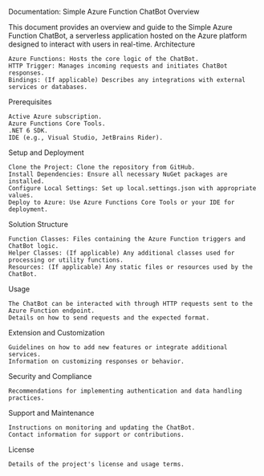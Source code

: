 Documentation: Simple Azure Function ChatBot
Overview

This document provides an overview and guide to the Simple Azure Function ChatBot, a serverless application hosted on the Azure platform designed to interact with users in real-time.
Architecture

    Azure Functions: Hosts the core logic of the ChatBot.
    HTTP Trigger: Manages incoming requests and initiates ChatBot responses.
    Bindings: (If applicable) Describes any integrations with external services or databases.

Prerequisites

    Active Azure subscription.
    Azure Functions Core Tools.
    .NET 6 SDK.
    IDE (e.g., Visual Studio, JetBrains Rider).

Setup and Deployment

    Clone the Project: Clone the repository from GitHub.
    Install Dependencies: Ensure all necessary NuGet packages are installed.
    Configure Local Settings: Set up local.settings.json with appropriate values.
    Deploy to Azure: Use Azure Functions Core Tools or your IDE for deployment.

Solution Structure

    Function Classes: Files containing the Azure Function triggers and ChatBot logic.
    Helper Classes: (If applicable) Any additional classes used for processing or utility functions.
    Resources: (If applicable) Any static files or resources used by the ChatBot.

Usage

    The ChatBot can be interacted with through HTTP requests sent to the Azure Function endpoint.
    Details on how to send requests and the expected format.

Extension and Customization

    Guidelines on how to add new features or integrate additional services.
    Information on customizing responses or behavior.

Security and Compliance

    Recommendations for implementing authentication and data handling practices.

Support and Maintenance

    Instructions on monitoring and updating the ChatBot.
    Contact information for support or contributions.

License

    Details of the project's license and usage terms.
